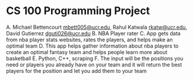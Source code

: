 # CS 100 Programming Project
A. Michael Bettencourt mbett005@ucr.edu, Rahul Katwala rkatw@ucr.edu, David Gutierrez dguti026@ucr.edu
B. NBA Player rater
C. App gets data from nba player stats websites, rates the players, and helps make an optimal team
D. This app helps gather information about nba players to create an optimal fantasy team and helps people learn more about basketball
E. Python, C++, scraping
F. The input will be the positions you need or players you already have on your team and it will return the best players for the position and let you add them to your team
